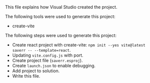 This file explains how Visual Studio created the project.

The following tools were used to generate this project:
- create-vite

The following steps were used to generate this project:
- Create react project with create-vite: `npm init --yes vite@latest saverr -- --template=react`.
- Updating `vite.config.js` with port.
- Create project file (`saverr.esproj`).
- Create `launch.json` to enable debugging.
- Add project to solution.
- Write this file.
